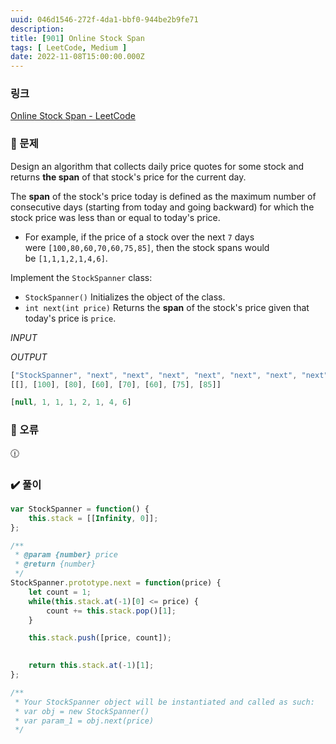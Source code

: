 ```yaml
---
uuid: 046d1546-272f-4da1-bbf0-944be2b9fe71
description: 
title: [901] Online Stock Span
tags: [ LeetCode, Medium ]
date: 2022-11-08T15:00:00.000Z
---
```








### 링크

[Online Stock Span - LeetCode](https://leetcode.com/problems/online-stock-span/description/)

### 📝 문제

Design an algorithm that collects daily price quotes for some stock and returns **the span** of that stock's price for the current day.

The **span** of the stock's price today is defined as the maximum number of consecutive days (starting from today and going backward) for which the stock price was less than or equal to today's price.

- For example, if the price of a stock over the next `7` days were `[100,80,60,70,60,75,85]`, then the stock spans would be `[1,1,1,2,1,4,6]`.

Implement the `StockSpanner` class:

- `StockSpanner()` Initializes the object of the class.
- `int next(int price)` Returns the **span** of the stock's price given that today's price is `price`.

*INPUT*

*OUTPUT*

```jsx
["StockSpanner", "next", "next", "next", "next", "next", "next", "next"]
[[], [100], [80], [60], [70], [60], [75], [85]]
```

```jsx
[null, 1, 1, 1, 2, 1, 4, 6]
```

### 🚨 오류

<aside>
🕧

</aside>

### ✔️ 풀이

```jsx
var StockSpanner = function() {
    this.stack = [[Infinity, 0]];
};

/** 
 * @param {number} price
 * @return {number}
 */
StockSpanner.prototype.next = function(price) {
    let count = 1;
    while(this.stack.at(-1)[0] <= price) {
        count += this.stack.pop()[1];
    }

    this.stack.push([price, count]);
    

    return this.stack.at(-1)[1];
};

/** 
 * Your StockSpanner object will be instantiated and called as such:
 * var obj = new StockSpanner()
 * var param_1 = obj.next(price)
 */
```